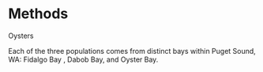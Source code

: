 # Methods
Oysters

Each of the three populations comes from distinct bays within Puget Sound, WA:  Fidalgo Bay , Dabob Bay, and Oyster Bay.